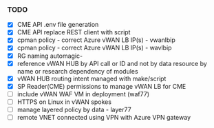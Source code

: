 
### TODO


- [x] CME API .env file generation
- [x] CME API replace REST client with script
- [x] cpman policy - correct Azure vWAN LB IP(s) - vwanlbip
- [x] cpman policy - correct Azure vWAN LB IP(s) - wavlbip
- [x] RG naming automagic-
- [x] reference vWAN HUB by API call or ID and not by data resource by name or research dependency of modules
- [x] vWAN HUB routing intent managed with make/script
- [x] SP Reader(CME) permissions to manage vWAN LB for CME
- [ ] include vWAN WAF VM in deployment (waf77)
- [ ] HTTPS on Linux in vWAN spokes
- [ ] manage layered policy by data - layer77
- [ ] remote VNET connected using VPN with Azure VPN gateway